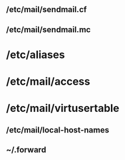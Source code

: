 
## /etc/mail/sendmail.cf
## /etc/mail/sendmail.mc
# /etc/aliases
# /etc/mail/access
# /etc/mail/virtusertable
## /etc/mail/local-host-names
## ~/.forward
